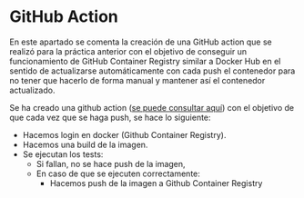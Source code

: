 # GitHub Action
En este apartado se comenta la creación de una GitHub action que se realizó para la práctica anterior con el objetivo de conseguir un funcionamiento de GitHub Container Registry similar a Docker Hub en el sentido de actualizarse automáticamente con cada push el contenedor para no tener que hacerlo de forma manual y mantener así el contenedor actualizado.

Se ha creado una github action ([se puede consultar aquí](https://github.com/antoniocuadros/WhenToClass/blob/master/.github/workflows/docker.yml)) con el objetivo de que cada vez que se haga push, se hace lo siguiente:
  - Hacemos login en docker (Github Container Registry).
  - Hacemos una build de la imagen.
  - Se ejecutan los tests:
    - Si fallan, no se hace push de la imagen,
    - En caso de que se ejecuten correctamente:
      - Hacemos push de la imagen a Github Container Registry